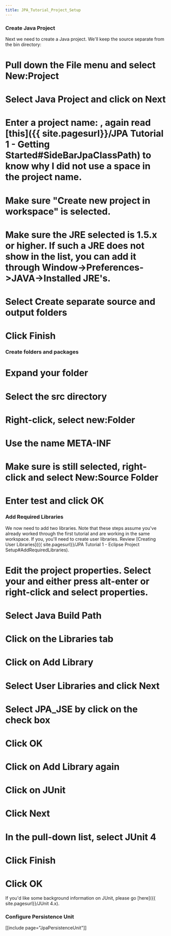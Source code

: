 ```yaml
---
title: JPA_Tutorial_Project_Setup
---
```

### Create Java Project
Next we need to create a Java project. We'll keep the source separate from the bin directory:
# Pull down the **File** menu and select **New:Project**
# Select **Java Project** and click on **Next**
# Enter a project name: **<project>**, again read [this]({{ site.pagesurl}}/JPA Tutorial 1 - Getting Started#SideBarJpaClassPath) to know why I did not use a space in the project name.
# Make sure "Create new project in workspace" is selected.
# Make sure the JRE selected is 1.5.x or higher. If such a JRE does not show in the list, you can add it through Window->Preferences->JAVA->Installed JRE's.
# Select **Create separate source and output folders**
# Click **Finish**

### Create folders and packages
# Expand your **<project>** folder
# Select the **src** directory
# Right-click, select **new:Folder**
# Use the name **META-INF**
# Make sure **<project>** is still selected, right-click and select **New:Source Folder**
# Enter **test** and click **OK**

### Add Required Libraries
We now need to add two libraries. Note that these steps assume you've already worked through the first tutorial and are working in the same workspace. If you, you'll need to create user libraries. Review [Creating User Libraries]({{ site.pagesurl}}/JPA Tutorial 1 - Eclipse Project Setup#AddRequiredLibraries).
# Edit the project properties. Select your **<project>** and either press **alt-enter** or right-click and select properties.
# Select **Java Build Path**
# Click on the **Libraries** tab
# Click on **Add Library**
# Select **User Libraries** and click **Next**
# Select **JPA_JSE** by click on the check box
# Click **OK**
# Click on **Add Library** again
# Click on **JUnit**
# Click **Next**
# In the pull-down list, select **JUnit 4**
# Click **Finish**
# Click **OK**

If you'd like some background information on JUnit, please go [here]({{ site.pagesurl}}/JUnit 4.x).

### Configure Persistence Unit
[[include page="JpaPersistenceUnit"]]

